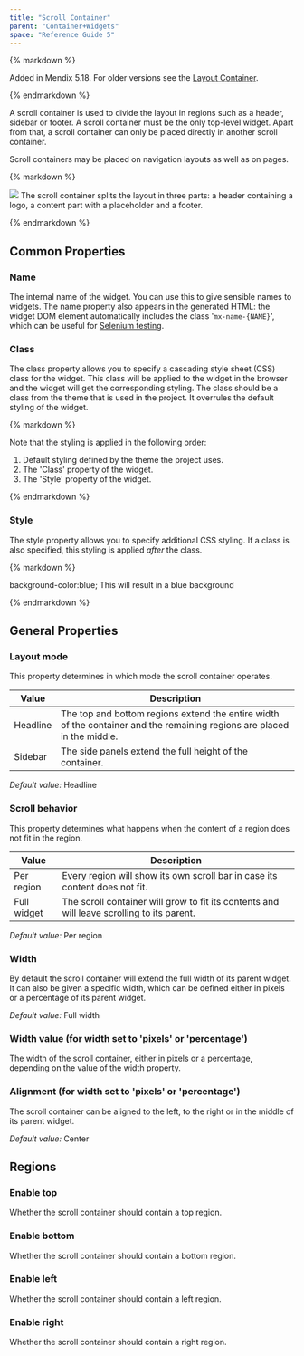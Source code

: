 ```yaml
---
title: "Scroll Container"
parent: "Container+Widgets"
space: "Reference Guide 5"
---
```



<div class="alert alert-info">{% markdown %}

Added in Mendix 5.18\. For older versions see the [Layout Container](Layout+Container).

{% endmarkdown %}</div>

A scroll container is used to divide the layout in regions such as a header, sidebar or footer. A scroll container must be the only top-level widget. Apart from that, a scroll container can only be placed directly in another scroll container.

Scroll containers may be placed on navigation layouts as well as on pages.

<div class="alert alert-info">{% markdown %}

![](attachments/14091214/14385314.png)
The scroll container splits the layout in three parts: a header containing a logo, a content part with a placeholder and a footer.

{% endmarkdown %}</div>

## Common Properties

### Name

The internal name of the widget. You can use this to give sensible names to widgets. The name property also appears in the generated HTML: the widget DOM element automatically includes the class '`mx-name-{NAME}`', which can be useful for [Selenium testing](/howto50/Selenium+Support).

### Class

The class property allows you to specify a cascading style sheet (CSS) class for the widget. This class will be applied to the widget in the browser and the widget will get the corresponding styling. The class should be a class from the theme that is used in the project. It overrules the default styling of the widget.

<div class="alert alert-warning">{% markdown %}

Note that the styling is applied in the following order:

1.  Default styling defined by the theme the project uses.
2.  The 'Class' property of the widget.
3.  The 'Style' property of the widget.

{% endmarkdown %}</div>

### Style

The style property allows you to specify additional CSS styling. If a class is also specified, this styling is applied _after_ the class.

<div class="alert alert-info">{% markdown %}

background-color:blue;
This will result in a blue background

{% endmarkdown %}</div>

## General Properties

### Layout mode

This property determines in which mode the scroll container operates.

<table><thead><tr><th class="confluenceTh">Value</th><th class="confluenceTh">Description</th></tr></thead><tbody><tr><td class="confluenceTd">Headline</td><td class="confluenceTd">The top and bottom regions extend the entire width of the container and the remaining regions are placed in the middle.</td></tr><tr><td class="confluenceTd">Sidebar</td><td class="confluenceTd">The side panels extend the full height of the container.</td></tr></tbody></table>

_Default value:_ Headline

### Scroll behavior

This property determines what happens when the content of a region does not fit in the region.

<table><thead><tr><th class="confluenceTh">Value</th><th class="confluenceTh">Description</th></tr></thead><tbody><tr><td class="confluenceTd">Per region</td><td class="confluenceTd">Every region will show its own scroll bar in case its content does not fit.</td></tr><tr><td class="confluenceTd">Full widget</td><td class="confluenceTd">The scroll container will grow to fit its contents and will leave scrolling to its parent.</td></tr></tbody></table>

_Default value:_ Per region

### Width

By default the scroll container will extend the full width of its parent widget. It can also be given a specific width, which can be defined either in pixels or a percentage of its parent widget.

_Default value:_ Full width

### Width value (for width set to 'pixels' or 'percentage')

The width of the scroll container, either in pixels or a percentage, depending on the value of the width property.

### Alignment (for width set to 'pixels' or 'percentage')

The scroll container can be aligned to the left, to the right or in the middle of its parent widget.

_Default value:_ Center

## Regions

### Enable top

Whether the scroll container should contain a top region.

### Enable bottom

Whether the scroll container should contain a bottom region.

### Enable left

Whether the scroll container should contain a left region.

### Enable right

Whether the scroll container should contain a right region.
